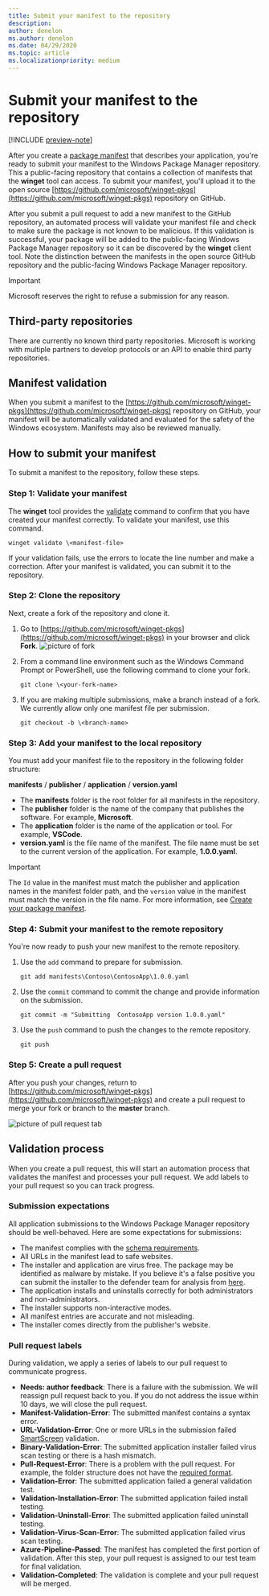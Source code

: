 ```yaml
---
title: Submit your manifest to the repository
description: 
author: denelon
ms.author: denelon
ms.date: 04/29/2020
ms.topic: article
ms.localizationpriority: medium
---
```


# Submit your manifest to the repository

[!INCLUDE [preview-note](../../includes/package-manager-preview.md)]

After you create a [package manifest](manifest.md) that describes your application, you're ready to submit your manifest to the Windows Package Manager repository. This a public-facing repository that contains a collection of manifests that the **winget** tool can access. To submit your manifest, you'll upload it to the open source [https://github.com/microsoft/winget-pkgs](https://github.com/microsoft/winget-pkgs) repository on GitHub.

After you submit a pull request to add a new manifest to the GitHub repository, an automated process will validate your manifest file and check to make sure the package is not known to be malicious. If this validation is successful, your package will be added to the public-facing Windows Package Manager repository so it can be discovered by the **winget** client tool. Note the distinction between the manifests in the open source GitHub repository and the public-facing Windows Package Manager repository.

> [!IMPORTANT]
> Microsoft reserves the right to refuse a submission for any reason.

## Third-party repositories

There are currently no known third party repositories. Microsoft is working with multiple partners to develop protocols or an API to enable third party repositories.

## Manifest validation

When you submit a manifest to the [https://github.com/microsoft/winget-pkgs](https://github.com/microsoft/winget-pkgs) repository on GitHub, your manifest will be automatically validated and evaluated for the safety of the Windows ecosystem. Manifests may also be reviewed manually.

## How to submit your manifest

To submit a manifest to the repository, follow these steps.

### Step 1: Validate your manifest

The **winget** tool provides the [validate](..\winget\validate.md) command to confirm that you have created your manifest correctly. To validate your manifest, use this command.

```CMD
winget validate \<manifest-file>
```

If your validation fails, use the errors to locate the line number and make a correction. After your manifest is validated, you can submit it to the repository.

### Step 2: Clone the repository

Next, create a fork of the repository and clone it.

1. Go to [https://github.com/microsoft/winget-pkgs](https://github.com/microsoft/winget-pkgs) in your browser and click **Fork**.
    ![picture of fork](images\fork.png)

2. From a command line environment such as the Windows Command Prompt or PowerShell, use the following command to clone your fork.
    ```CMD
    git clone \<your-fork-name>
    ```

 3. If you are making multiple submissions, make a branch instead of a fork. We currently allow only one manifest file per submission.
    ```CMD
    git checkout -b \<branch-name>
    ```

### Step 3: Add your manifest to the local repository

You must add your manifest file to the repository in the following folder structure:

**manifests** / **publisher** / **application** / **version.yaml**

* The **manifests** folder is the root folder for all manifests in the repository.
* The **publisher** folder is the name of the company that publishes the software. For example, **Microsoft**.
* The **application** folder is the name of the application or tool. For example, **VSCode**.
* **version.yaml** is the file name of the manifest. The file name must be set to the current version of the application. For example, **1.0.0.yaml**.

>[!IMPORTANT]
> The `Id` value in the manifest must match the publisher and application names in the manifest folder path, and the `version` value in the manifest must match the version in the file name. For more information, see [Create your package manifest](manifest.md#tips-and-best-practices).

### Step 4: Submit your manifest to the remote repository

You're now ready to push your new manifest to the remote repository.

1. Use the `add` command to prepare for submission.
    ```CMD
    git add manifests\Contoso\ContosoApp\1.0.0.yaml
    ```

2. Use the `commit` command to commit the change and provide information on the submission.
    ```CMD
    git commit -m "Submitting  ContosoApp version 1.0.0.yaml"
    ```

3. Use the `push` command to push the changes to the remote repository.
    ```CMD
    git push
    ```

### Step 5: Create a pull request

After you push your changes, return to [https://github.com/microsoft/winget-pkgs](https://github.com/microsoft/winget-pkgs) and create a pull request to merge your fork or branch to the **master** branch.

![picture of pull request tab](images\pull-request.png)

## Validation process

When you create a pull request, this will start an automation process that validates the manifest and processes your pull request. We add labels to your pull request so you can track progress.

### Submission expectations

All application submissions to the Windows Package Manager repository should be well-behaved. Here are some expectations for submissions:

* The manifest complies with the [schema requirements](manifest.md#manifest-contents).
* All URLs in the manifest lead to safe websites.
* The installer and application are virus free. The package may be identified as malware by mistake. If you believe it's a false positive you can submit the installer to the defender team for analysis from [here](https://www.microsoft.com/en-us/wdsi/filesubmission).
* The application installs and uninstalls correctly for both administrators and non-administrators.
* The installer supports non-interactive modes.
* All manifest entries are accurate and not misleading.
* The installer comes directly from the publisher's website.

### Pull request labels

During validation, we apply a series of labels to our pull request to communicate progress.

* **Needs: author feedback**: There is a failure with the submission. We will reassign pull request back to you. If you do not address the issue within 10 days, we will close the pull request.
* **Manifest-Validation-Error**: The submitted manifest contains a syntax error.
* **URL-Validation-Error**: One or more URLs in the submission failed [SmartScreen](https://docs.microsoft.com/windows/security/threat-protection/microsoft-defender-smartscreen/microsoft-defender-smartscreen-overview) validation.
* **Binary-Validation-Error**: The submitted application installer failed virus scan testing or there is a hash mismatch.
* **Pull-Request-Error**: There is a problem with the pull request. For example, the folder structure does not have the [required format](#step-3-add-your-manifest-to-the-local-repository).
* **Validation-Error**: The submitted application failed a general validation test.
* **Validation-Installation-Error**: The submitted application failed install testing.
* **Validation-Uninstall-Error**: The submitted application failed uninstall testing.
* **Validation-Virus-Scan-Error**: The submitted application failed virus scan testing.
* **Azure-Pipeline-Passed**: The manifest has completed the first portion of validation. After this step, your pull request is assigned to our test team for final validation.
* **Validation-Completed**: The validation is complete and your pull request will be merged.
